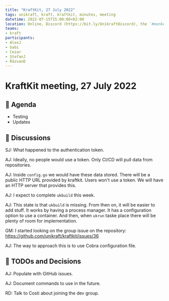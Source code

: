 ```yaml
---
title: "KraftKit, 27 July 2022"
tags: unikraft, kraft, kraftkit, minutes, meeting
datetime: 2022-07-15T15:00:00+02:00
location: Online, Discord (https://bit.ly/UnikraftDiscord), the `#monkey-business` voice channel
teams:
- kraft
participants:
- AlexJ
- Gabi
- Cezar
- ȘtefanJ
- RăzvanD
---
```


# KraftKit meeting, 27 July 2022

## :dart: Agenda

- Testing
- Updates

## :closed_book: Discussions

SJ: What happened to the authentication token.

AJ: Ideally, no people would use a token.
Only CI/CD will pull data from repositories.

AJ: Inside `config.go` we would have these data stored.
There will be a public HTTP URL provided by kraftkit.
Users won't use a token.
We will have an HTTP server that provides this.

AJ: I expect to complete `ukbuild` this week.

AJ: This state is that `ukbuild` is missing. From then on, it will be easier to add stuff.
It works by having a process manager.
It has a configuration option to use a container.
And then, when `ukrun` taske place there will be plenty of room for implementation.

GM: I started looking on the group issue on the repository: https://github.com/unikraft/kraftkit/issues/36

AJ: The way to approach this is to use Cobra configuration file.

## :wrench: TODOs and Decisions

AJ: Populate with GitHub issues.

AJ: Document commands to use in the future.

RD: Talk to Costi about joining the dev group.

